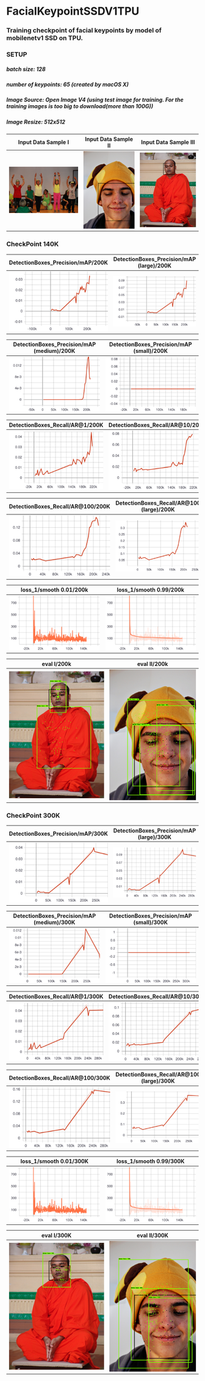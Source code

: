 # FacialKeypointSSDV1TPU
### Training checkpoint of facial keypoints by model of mobilenetv1 SSD on TPU. 
### SETUP
##### batch size: 128
##### number of keypoints: 65 (created by macOS X)
##### Image Source: Open Image V4 (using test image for training. For the training images is too big to download(more than 100G))
##### Image Resize: 512x512

|    Input Data Sample I   |    Input Data Sample II   |    Input Data Sample III   |
:--------------------------:|:-------------------------:|:---------------------------:
![](https://github.com/zoonewbie/FacialKeypointSSDV1TPU/raw/master/ImageDatasample1.png)  |  ![](https://github.com/zoonewbie/FacialKeypointSSDV1TPU/raw/master/ImageDatasample2.png)|  ![](https://github.com/zoonewbie/FacialKeypointSSDV1TPU/raw/master/ImageDatasample3.png)


### CheckPoint 140K
| DetectionBoxes_Precision/mAP/200K |DetectionBoxes_Precision/mAP (large)/200K|
:-------------------------------------:|:-----------------------------:
![](https://raw.githubusercontent.com/zoonewbie/FacialKeypointSSDV1TPU/master/140K/DetectionBoxes_Precision_mAP.svg?sanitize=true)|![](https://github.com/zoonewbie/FacialKeypointSSDV1TPU/blob/master/140K/DetectionBoxes_Precision_mAP%20(large).svg?sanitize=true)

|DetectionBoxes_Precision/mAP (medium)/200K|DetectionBoxes_Precision/mAP (small)/200K|
:-------------------------------------:|:-----------------------------:
![](https://raw.githubusercontent.com/zoonewbie/FacialKeypointSSDV1TPU/master/140K/DetectionBoxes_Precision_mAP%20(medium).svg?sanitize=true)|![](https://raw.githubusercontent.com/zoonewbie/FacialKeypointSSDV1TPU/master/140K/DetectionBoxes_Precision_mAP%20(small).svg?sanitize=true)


|DetectionBoxes_Recall/AR@1/200K|DetectionBoxes_Recall/AR@10/200K|
:-------------------------------------:|:-----------------------------:
![](https://github.com/zoonewbie/FacialKeypointSSDV1TPU/raw/master/140K/DetectionBoxes_Recall_AR%401.svg?sanitize=true)|![](https://github.com/zoonewbie/FacialKeypointSSDV1TPU/raw/master/140K/DetectionBoxes_Recall_AR%4010.svg?sanitize=true)


|DetectionBoxes_Recall/AR@100/200K|DetectionBoxes_Recall/AR@100 (large)/200K|
:-------------------------------------:|:-----------------------------:
![](https://github.com/zoonewbie/FacialKeypointSSDV1TPU/raw/master/140K/DetectionBoxes_Recall_AR%40100.svg?sanitize=true)|![](https://github.com/zoonewbie/FacialKeypointSSDV1TPU/raw/master/140K/DetectionBoxes_Recall_AR%40100%20(large).svg?sanitize=true)


|loss_1/smooth 0.01/200k|loss_1/smooth 0.99/200k|
:-------------------------------------:|:-----------------------------:
![](https://github.com/zoonewbie/FacialKeypointSSDV1TPU/raw/master/140K/loss_1_smooth001.svg?sanitize=true)|![](https://github.com/zoonewbie/FacialKeypointSSDV1TPU/raw/master/140K/loss_1_smooth99.svg?sanitize=true)


|eval I/200k|eval II/200k|
:-------------------------------------:|:-----------------------------:
![](https://github.com/zoonewbie/FacialKeypointSSDV1TPU/raw/master/140K/eval1Image216446.png)|![](https://github.com/zoonewbie/FacialKeypointSSDV1TPU/raw/master/140K/eval2Image216446.png)



### CheckPoint 300K
| DetectionBoxes_Precision/mAP/300K |DetectionBoxes_Precision/mAP (large)/300K|
:-------------------------------------:|:-----------------------------:
![](https://github.com/zoonewbie/FacialKeypointSSDV1TPU/raw/master/300K/DetectionBoxes_Precision_mAP.svg?sanitize=true)|![](https://github.com/zoonewbie/FacialKeypointSSDV1TPU/raw/master/300K/DetectionBoxes_Precision_mAP%20(large).svg?sanitize=true)

|DetectionBoxes_Precision/mAP (medium)/300K|DetectionBoxes_Precision/mAP (small)/300K|
:-------------------------------------:|:-----------------------------:
![](https://github.com/zoonewbie/FacialKeypointSSDV1TPU/raw/master/300K/DetectionBoxes_Precision_mAP%20(medium).svg?sanitize=true)|![](https://github.com/zoonewbie/FacialKeypointSSDV1TPU/raw/master/300K/DetectionBoxes_Precision_mAP%20(small).svg?sanitize=true)


|DetectionBoxes_Recall/AR@1/300K|DetectionBoxes_Recall/AR@10/300K|
:-------------------------------------:|:-----------------------------:
![](https://github.com/zoonewbie/FacialKeypointSSDV1TPU/raw/master/300K/DetectionBoxes_Recall_AR%401.svg?sanitize=true)|![](https://github.com/zoonewbie/FacialKeypointSSDV1TPU/raw/master/300K/DetectionBoxes_Recall_AR%4010.svg?sanitize=true)


|DetectionBoxes_Recall/AR@100/300K|DetectionBoxes_Recall/AR@100 (large)/300K|
:-------------------------------------:|:-----------------------------:
![](https://github.com/zoonewbie/FacialKeypointSSDV1TPU/raw/master/300K/DetectionBoxes_Recall_AR%40100.svg?sanitize=true)|![](https://github.com/zoonewbie/FacialKeypointSSDV1TPU/raw/master/300K/DetectionBoxes_Recall_AR%40100%20(large).svg?sanitize=true)


|loss_1/smooth 0.01/300K|loss_1/smooth 0.99/300K|
:-------------------------------------:|:-----------------------------:
![](https://github.com/zoonewbie/FacialKeypointSSDV1TPU/raw/master/140K/loss_1_smooth001.svg?sanitize=true)|![](https://github.com/zoonewbie/FacialKeypointSSDV1TPU/raw/master/140K/loss_1_smooth99.svg?sanitize=true)


|eval I/300K|eval II/300K|
:-------------------------------------:|:-----------------------------:
![](https://github.com/zoonewbie/FacialKeypointSSDV1TPU/raw/master/300K/eval1.png)|![](https://github.com/zoonewbie/FacialKeypointSSDV1TPU/raw/master/300K/eval2.png)

